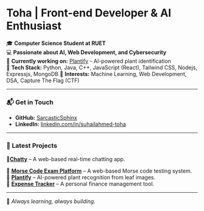 # Toha | Front-end Developer & AI Enthusiast  

🎓 **Computer Science Student at RUET**  
💻 **Passionate about AI, Web Development, and Cybersecurity**  
📌 **Currently working on:** [Plantify](https://github.com/SarcasticSphinx/Plantify) - AI-powered plant identification  
🚀 **Tech Stack:** Python, Java, C++, JavaScript (React), Tailwind CSS, Nodejs, Expressjs, MongoDB
🎯 **Interests:** Machine Learning, Web Development, DSA, Capture The Flag (CTF)  

---

### 📬 Get in Touch  
- **GitHub:** [SarcasticSphinx](https://github.com/SarcasticSphinx)  
- **LinkedIn:** [linkedin.com/in/suhailahmed-toha](https://www.linkedin.com/in/suhailahmed-toha-92b1a0314/)  

---

### 📜 Latest Projects 
 
🔹[**Chatty**](https://github.com/SarcasticSphinx/Chatty) – A web-based real-time chatting app.  

🔹 [**Morse Code Exam Platform**](https://github.com/SarcasticSphinx/MorseCode) – A web-based Morse code testing system.  
🔹 [**Plantify**](https://github.com/SarcasticSphinx/Plantify) – AI-powered plant recognition from leaf images.  
🔹 [**Expense Tracker**](https://github.com/SarcasticSphinx/ExpenseTracker) – A personal finance management tool.  

---

🚀 *Always learning, always building.*  

